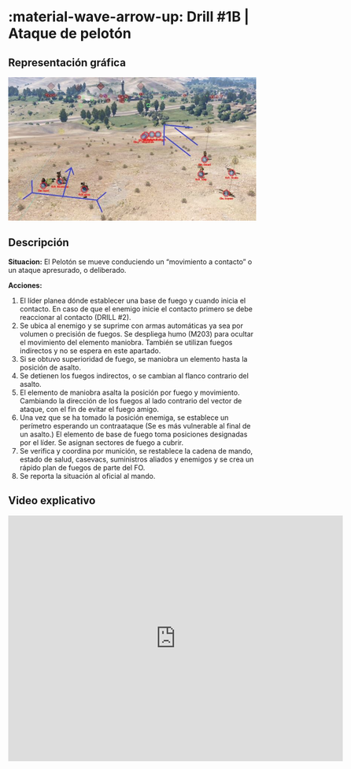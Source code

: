 # :material-wave-arrow-up: Drill #1B | Ataque de pelotón

## Representación gráfica

![Ataque de peloton](../assets/images/drills/ataque-peloton.JPG)

## Descripción

**Situacion:** El Pelotón se mueve conduciendo un “movimiento a contacto” o un ataque apresurado, o deliberado.

**Acciones:**

1. El líder planea dónde establecer una base de fuego y cuando inicia el contacto. En caso
de que el enemigo inicie el contacto primero se debe reaccionar al contacto (DRILL #2).
2. Se ubica al enemigo y se suprime con armas automáticas ya sea por volumen o
precisión de fuegos. Se despliega humo (M203) para ocultar el movimiento del elemento
maniobra. También se utilizan fuegos indirectos y no se espera en este apartado.
3. Si se obtuvo superioridad de fuego, se maniobra un elemento hasta la posición de
asalto.
4. Se detienen los fuegos indirectos, o se cambian al flanco contrario del asalto.
5. El elemento de maniobra asalta la posición por fuego y movimiento. Cambiando la
dirección de los fuegos al lado contrario del vector de ataque, con el fin de evitar el
fuego amigo.
6. Una vez que se ha tomado la posición enemiga, se establece un perímetro esperando
un contraataque (Se es más vulnerable al final de un asalto.) El elemento de base de
fuego toma posiciones designadas por el líder. Se asignan sectores de fuego a cubrir.
7. Se verifica y coordina por munición, se restablece la cadena de mando, estado de
salud, casevacs, suministros aliados y enemigos y se crea un rápido plan de fuegos de
parte del FO.
8. Se reporta la situación al oficial al mando.

## Video explicativo

<iframe 
  width="680"
  height="500"
  src="https://www.youtube.com/embed/vfODXTILWXk" 
  frameborder="0" 
  allow="accelerometer; autoplay; clipboard-write; encrypted-media; gyroscope; picture-in-picture" 
  allowfullscreen>
</iframe>